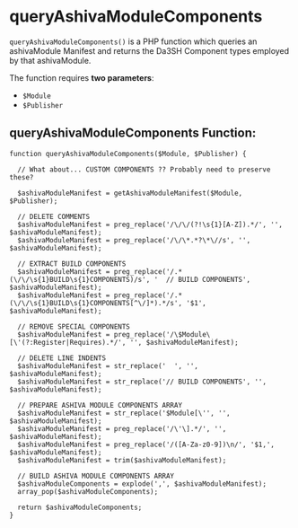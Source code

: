 # queryAshivaModuleComponents
`queryAshivaModuleComponents()` is a PHP function which queries an ashivaModule Manifest and returns the Da3SH Component types employed by that ashivaModule.

The function requires **two parameters**:

 - `$Module`
 - `$Publisher`

## queryAshivaModuleComponents Function:

```
function queryAshivaModuleComponents($Module, $Publisher) {

  // What about... CUSTOM COMPONENTS ?? Probably need to preserve these?

  $ashivaModuleManifest = getAshivaModuleManifest($Module, $Publisher);
  
  // DELETE COMMENTS
  $ashivaModuleManifest = preg_replace('/\/\/(?!\s{1}[A-Z]).*/', '', $ashivaModuleManifest);
  $ashivaModuleManifest = preg_replace('/\/\*.*?\*\//s', '', $ashivaModuleManifest);
  
  // EXTRACT BUILD COMPONENTS
  $ashivaModuleManifest = preg_replace('/.*(\/\/\s{1}BUILD\s{1}COMPONENTS)/s', '  // BUILD COMPONENTS', $ashivaModuleManifest);
  $ashivaModuleManifest = preg_replace('/.*(\/\/\s{1}BUILD\s{1}COMPONENTS[^\/]*).*/s', '$1', $ashivaModuleManifest);

  // REMOVE SPECIAL COMPONENTS
  $ashivaModuleManifest = preg_replace('/\$Module\[\'(?:Register|Requires).*/', '', $ashivaModuleManifest);

  // DELETE LINE INDENTS
  $ashivaModuleManifest = str_replace('  ', '', $ashivaModuleManifest);
  $ashivaModuleManifest = str_replace('// BUILD COMPONENTS', '', $ashivaModuleManifest);

  // PREPARE ASHIVA MODULE COMPONENTS ARRAY
  $ashivaModuleManifest = str_replace('$Module[\'', '', $ashivaModuleManifest);
  $ashivaModuleManifest = preg_replace('/\'\].*/', '', $ashivaModuleManifest);
  $ashivaModuleManifest = preg_replace('/([A-Za-z0-9])\n/', '$1,', $ashivaModuleManifest);
  $ashivaModuleManifest = trim($ashivaModuleManifest);

  // BUILD ASHIVA MODULE COMPONENTS ARRAY  
  $ashivaModuleComponents = explode(',', $ashivaModuleManifest);
  array_pop($ashivaModuleComponents);

  return $ashivaModuleComponents;
}
```
